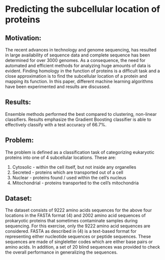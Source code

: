 # Predicting the subcellular location of proteins
## Motivation: 
The recent advances in technology and genome sequencing, has resulted in large availability of sequence
data and complete sequence has been determined for over 3000 genomes. As a consequence, the need for automated
and efficient methods for analyzing huge amounts of data is evident. Finding homology in the function of proteins is a
difficult task and a close approximation is to find the subcellular location of a protein and mapping its function. In this
paper, different machine learning algorithms have been experimented and results are discussed.

## Results: 
Ensemble methods performed the best compared to clustering, non-linear classifiers. Results emphasize the
Gradient Boosting classifier is able to effectively classify with a test accuracy of 66.7%.

## Problem:

The problem is defined as a classification task of categorizing eukaryotic proteins into one of 4 subcellular locations. These are:
1. Cytosolic - within the cell itself, but not inside any
organelles
2. Secreted - proteins which are transported out of a
cell
3. Nuclear - proteins found / used within the cell’s
nucleus
4. Mitochondrial - proteins transported to the cell’s
mitochondria

## Dataset:

The dataset consists of 9222 amino acids sequences for the
above four locations in the FASTA format (4) and 2002
amino acid sequences of prokaryotic proteins that
sometimes contaminate samples during sequencing. For
this exercise, only the 9222 amino acid sequences are
considered. FASTA as described in (4) is a text-based
format for representing either nucleotide sequences or
peptide sequences. These sequences are made of singleletter
codes which are either base pairs or amino acids. In
addition, a set of 20 blind sequences was provided to check
the overall performance in generalizing the sequences.
